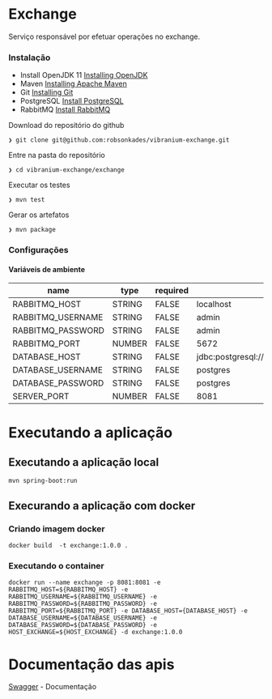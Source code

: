# Exchange
Serviço responsável por efetuar operações no exchange.

### Instalação
- Install OpenJDK 11 [Installing OpenJDK](https://openjdk.java.net/install/)
- Maven [Installing Apache Maven](https://maven.apache.org/install.html)
- Git [Installing Git](https://git-scm.com/book/en/v2/Getting-Started-Installing-Git)
- PostgreSQL [Install PostgreSQL](https://www.postgresql.org/download/)
- RabbitMQ [Install RabbitMQ](https://www.rabbitmq.com/download.html)

Download do repositório do github
```
❯ git clone git@github.com:robsonkades/vibranium-exchange.git
```

Entre na pasta do repositório
```
❯ cd vibranium-exchange/exchange
```

Executar os testes
```
❯ mvn test
```

Gerar os artefatos
```
❯ mvn package
```

### Configurações

#### Variáveis de ambiente
| name              | type   | required | default                                   |
|-------------------|--------|----------|-------------------------------------------|
| RABBITMQ_HOST     | STRING | FALSE    | localhost                                 |
| RABBITMQ_USERNAME | STRING | FALSE    | admin                                     |
| RABBITMQ_PASSWORD | STRING | FALSE    | admin                                     |
| RABBITMQ_PORT     | NUMBER | FALSE    | 5672                                      |
| DATABASE_HOST     | STRING | FALSE    | jdbc:postgresql://localhost:5432/postgres |
| DATABASE_USERNAME | STRING | FALSE    | postgres                                  |
| DATABASE_PASSWORD | STRING | FALSE    | postgres                                  |
| SERVER_PORT       | NUMBER | FALSE    | 8081                                      |

# Executando a aplicação

## Executando a aplicação local
```
mvn spring-boot:run
```

## Execurando a aplicação com docker

### Criando imagem docker
```
docker build  -t exchange:1.0.0 .
```

### Executando o container
```
docker run --name exchange -p 8081:8081 -e RABBITMQ_HOST=${RABBITMQ_HOST} -e RABBITMQ_USERNAME=${RABBITMQ_USERNAME} -e RABBITMQ_PASSWORD=${RABBITMQ_PASSWORD} -e RABBITMQ_PORT=${RABBITMQ_PORT} -e DATABASE_HOST={DATABASE_HOST} -e DATABASE_USERNAME=${DATABASE_USERNAME} -e DATABASE_PASSWORD=${DATABASE_PASSWORD} -e HOST_EXCHANGE=${HOST_EXCHANGE} -d exchange:1.0.0
```

# Documentação das apis
[Swagger](./swagger.yaml) - Documentação